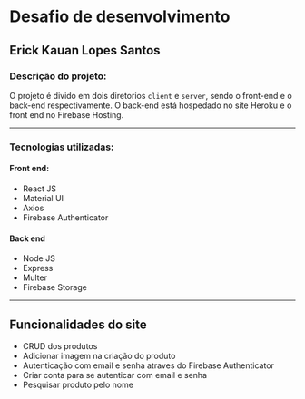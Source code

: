 # Desafio de desenvolvimento
## Erick Kauan Lopes Santos
### Descrição do projeto:
O projeto é divido em dois diretorios `client` e `server`, sendo o front-end e o back-end respectivamente. O back-end está hospedado no site Heroku e o front end no Firebase Hosting.

------------
### Tecnologias utilizadas:
#### Front end:
- React JS
- Material UI
- Axios
- Firebase Authenticator

#### Back end
- Node JS
- Express
- Multer
- Firebase Storage

------------
## Funcionalidades do site
- CRUD dos produtos
- Adicionar imagem na criação do produto
- Autenticação com email e senha atraves do Firebase Authenticator
- Criar conta para se autenticar com email e senha
- Pesquisar produto pelo nome
